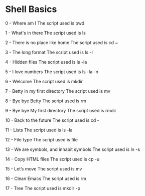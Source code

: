# Shell Basics

0 - Where am I
The script used is pwd

1 - What's in there
The script used is ls

2 - There is no place like home
The script used is cd ~

3 - The long format
The script used is ls -l

4 - Hidden files
The script used is ls -la

5 - I love numbers
The script used is ls -la -n

6 - Welcome
The script used is mkdir

7 - Betty in my first directory
The script used is mv

8 - Bye bye Betty
The script used is rm

9 - Bye bye My first directory
The script used is rmdir

10 - Back to the future
The script used is cd -

11 - Lists
The script used is ls -la

12 - File type
The script used is file

13 - We are symbols, and inhabit symbols
The script used is ln -s

14 - Copy HTML files
The script used is cp -u

15 - Let’s move
The script used is mv

16 - Clean Emacs
The script used is rm

17 - Tree
The script used is mkdir -p
